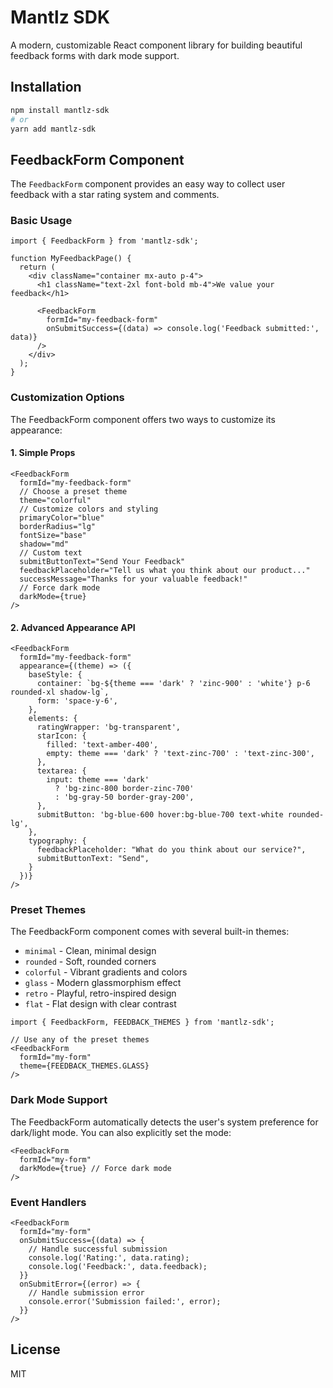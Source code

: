 # Mantlz SDK

A modern, customizable React component library for building beautiful feedback forms with dark mode support.

## Installation

```bash
npm install mantlz-sdk
# or
yarn add mantlz-sdk
```

## FeedbackForm Component

The `FeedbackForm` component provides an easy way to collect user feedback with a star rating system and comments.

### Basic Usage

```tsx
import { FeedbackForm } from 'mantlz-sdk';

function MyFeedbackPage() {
  return (
    <div className="container mx-auto p-4">
      <h1 className="text-2xl font-bold mb-4">We value your feedback</h1>
      
      <FeedbackForm 
        formId="my-feedback-form"
        onSubmitSuccess={(data) => console.log('Feedback submitted:', data)}
      />
    </div>
  );
}
```

### Customization Options

The FeedbackForm component offers two ways to customize its appearance:

#### 1. Simple Props

```tsx
<FeedbackForm
  formId="my-feedback-form"
  // Choose a preset theme
  theme="colorful"
  // Customize colors and styling
  primaryColor="blue"
  borderRadius="lg"
  fontSize="base"
  shadow="md"
  // Custom text
  submitButtonText="Send Your Feedback"
  feedbackPlaceholder="Tell us what you think about our product..."
  successMessage="Thanks for your valuable feedback!"
  // Force dark mode
  darkMode={true}
/>
```

#### 2. Advanced Appearance API

```tsx
<FeedbackForm
  formId="my-feedback-form"
  appearance={(theme) => ({
    baseStyle: {
      container: `bg-${theme === 'dark' ? 'zinc-900' : 'white'} p-6 rounded-xl shadow-lg`,
      form: 'space-y-6',
    },
    elements: {
      ratingWrapper: 'bg-transparent',
      starIcon: {
        filled: 'text-amber-400',
        empty: theme === 'dark' ? 'text-zinc-700' : 'text-zinc-300',
      },
      textarea: {
        input: theme === 'dark' 
          ? 'bg-zinc-800 border-zinc-700' 
          : 'bg-gray-50 border-gray-200',
      },
      submitButton: 'bg-blue-600 hover:bg-blue-700 text-white rounded-lg',
    },
    typography: {
      feedbackPlaceholder: "What do you think about our service?",
      submitButtonText: "Send",
    }
  })}
/>
```

### Preset Themes

The FeedbackForm component comes with several built-in themes:

- `minimal` - Clean, minimal design
- `rounded` - Soft, rounded corners
- `colorful` - Vibrant gradients and colors
- `glass` - Modern glassmorphism effect
- `retro` - Playful, retro-inspired design
- `flat` - Flat design with clear contrast

```tsx
import { FeedbackForm, FEEDBACK_THEMES } from 'mantlz-sdk';

// Use any of the preset themes
<FeedbackForm
  formId="my-form"
  theme={FEEDBACK_THEMES.GLASS}
/>
```

### Dark Mode Support

The FeedbackForm automatically detects the user's system preference for dark/light mode. You can also explicitly set the mode:

```tsx
<FeedbackForm
  formId="my-form"
  darkMode={true} // Force dark mode
/>
```

### Event Handlers

```tsx
<FeedbackForm
  formId="my-form"
  onSubmitSuccess={(data) => {
    // Handle successful submission
    console.log('Rating:', data.rating);
    console.log('Feedback:', data.feedback);
  }}
  onSubmitError={(error) => {
    // Handle submission error
    console.error('Submission failed:', error);
  }}
/>
```

## License

MIT 